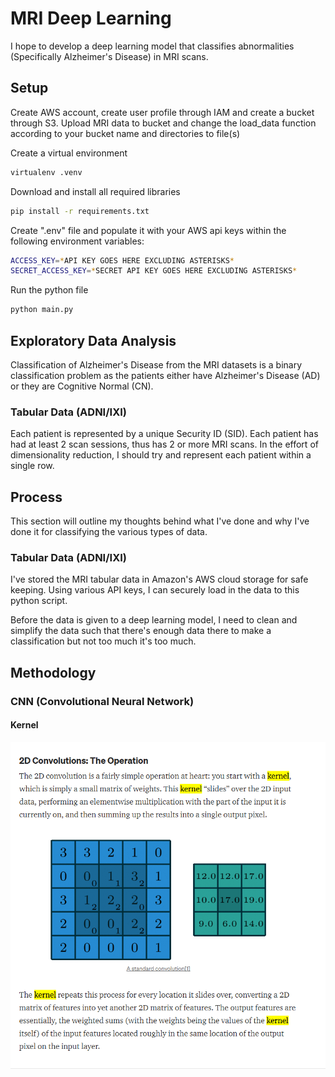 # MRI Deep Learning

I hope to develop a deep learning model that classifies abnormalities (Specifically Alzheimer's Disease) in MRI scans.

## Setup

Create AWS account, create user profile through IAM and create a bucket through S3. Upload MRI data to bucket and change the load_data function according to your bucket name and directories to file(s)

Create a virtual environment

```bash
virtualenv .venv
```

Download and install all required libraries

```bash
pip install -r requirements.txt
```

Create ".env" file and populate it with your AWS api keys within the following environment variables:

```bash
ACCESS_KEY=*API KEY GOES HERE EXCLUDING ASTERISKS*
SECRET_ACCESS_KEY=*SECRET API KEY GOES HERE EXCLUDING ASTERISKS*
```

Run the python file

```bash
python main.py
```

<!-- ## What is Alzheimer's Disease? -->

## Exploratory Data Analysis

Classification of Alzheimer's Disease from the MRI datasets is a binary classification problem as the patients either have Alzheimer's Disease (AD) or they are Cognitive Normal (CN).

### Tabular Data (ADNI/IXI)

Each patient is represented by a unique Security ID (SID). Each patient has had at least 2 scan sessions, thus has 2 or more MRI scans. In the effort of dimensionality reduction, I should try and represent each patient within a single row.

<!-- Pie chart for Diagnosis to represent binary ratio -->
<!--  Will Cross Validation be needed due to size/ratio of diagnosis -->
<!-- Something to do with Age -->

## Process

This section will outline my thoughts behind what I've done and why I've done it for classifying the various types of data.

### Tabular Data (ADNI/IXI)

I've stored the MRI tabular data in Amazon's AWS cloud storage for safe keeping. Using various API keys, I can securely load in the data to this python script.

Before the data is given to a deep learning model, I need to clean and simplify the data such that there's enough data there to make a classification but not too much it's too much.

## Methodology

### CNN (Convolutional Neural Network)

#### Kernel

![kernel](images/kernel.png)
